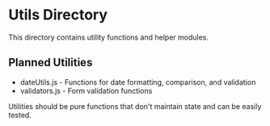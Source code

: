 # Utils Directory

This directory contains utility functions and helper modules.

## Planned Utilities

- dateUtils.js - Functions for date formatting, comparison, and validation
- validators.js - Form validation functions

Utilities should be pure functions that don't maintain state and can be easily tested.